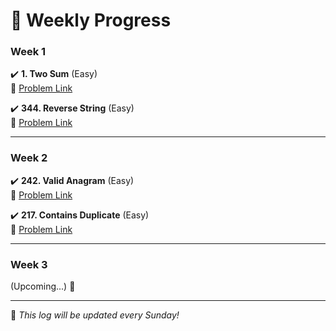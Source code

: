 # 📅 Weekly Progress

### **Week 1**
✔️ **1. Two Sum** (Easy)  
🔗 [Problem Link](https://leetcode.com/problems/two-sum/)  

✔️ **344. Reverse String** (Easy)  
🔗 [Problem Link](https://leetcode.com/problems/reverse-string/)  

---

### **Week 2**
✔️ **242. Valid Anagram** (Easy)  
🔗 [Problem Link](https://leetcode.com/problems/valid-anagram/)  

✔️ **217. Contains Duplicate** (Easy)  
🔗 [Problem Link](https://leetcode.com/problems/contains-duplicate/)  

---

### **Week 3**
(Upcoming...) 🚀  

---

📌 *This log will be updated every Sunday!*
